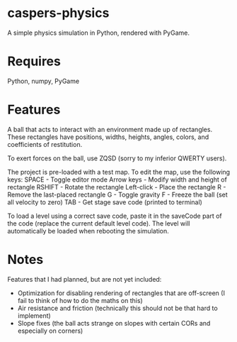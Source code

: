 # caspers-physics

A simple physics simulation in Python, rendered with PyGame.

# Requires

Python, numpy, PyGame

# Features

A ball that acts to interact with an environment made up of rectangles. These rectangles have positions, widths, heights, angles, colors, and coefficients of restitution.

To exert forces on the ball, use ZQSD (sorry to my inferior QWERTY users).

The project is pre-loaded with a test map. To edit the map, use the following keys:
SPACE - Toggle editor mode
Arrow keys - Modify width and height of rectangle
RSHIFT - Rotate the rectangle
Left-click - Place the rectangle
R - Remove the last-placed rectangle
G - Toggle gravity
F - Freeze the ball (set all velocity to zero)
TAB - Get stage save code (printed to terminal)

To load a level using a correct save code, paste it in the saveCode part of the code (replace the current default level code). The level will automatically be loaded when rebooting the simulation.

# Notes

Features that I had planned, but are not yet included:
- Optimization for disabling rendering of rectangles that are off-screen (I fail to think of how to do the maths on this)
- Air resistance and friction (technically this should not be that hard to implement)
- Slope fixes (the ball acts strange on slopes with certain CORs and especially on corners)
